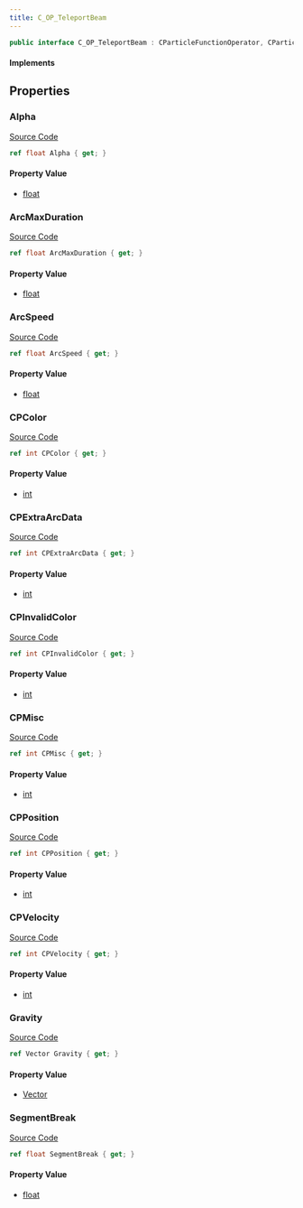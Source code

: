 ```yaml
---
title: C_OP_TeleportBeam
---
```


```csharp
public interface C_OP_TeleportBeam : CParticleFunctionOperator, CParticleFunction, ISchemaClass<CParticleFunction>, ISchemaClass<CParticleFunctionOperator>, ISchemaClass<C_OP_TeleportBeam>, ISchemaField, ISchemaClass, INativeHandle
```

#### Implements

## Properties

### Alpha

[Source Code](https://github.com/swiftly-solution/swiftlys2/blob/beta/managed/src/SwiftlyS2.Generated/Schemas/Interfaces/C_OP_TeleportBeam.cs#L36)

```csharp
ref float Alpha { get; }
```

#### Property Value

- [float](https://learn.microsoft.com/dotnet/api/system.single)

### ArcMaxDuration

[Source Code](https://github.com/swiftly-solution/swiftlys2/blob/beta/managed/src/SwiftlyS2.Generated/Schemas/Interfaces/C_OP_TeleportBeam.cs#L30)

```csharp
ref float ArcMaxDuration { get; }
```

#### Property Value

- [float](https://learn.microsoft.com/dotnet/api/system.single)

### ArcSpeed

[Source Code](https://github.com/swiftly-solution/swiftlys2/blob/beta/managed/src/SwiftlyS2.Generated/Schemas/Interfaces/C_OP_TeleportBeam.cs#L34)

```csharp
ref float ArcSpeed { get; }
```

#### Property Value

- [float](https://learn.microsoft.com/dotnet/api/system.single)

### CPColor

[Source Code](https://github.com/swiftly-solution/swiftlys2/blob/beta/managed/src/SwiftlyS2.Generated/Schemas/Interfaces/C_OP_TeleportBeam.cs#L22)

```csharp
ref int CPColor { get; }
```

#### Property Value

- [int](https://learn.microsoft.com/dotnet/api/system.int32)

### CPExtraArcData

[Source Code](https://github.com/swiftly-solution/swiftlys2/blob/beta/managed/src/SwiftlyS2.Generated/Schemas/Interfaces/C_OP_TeleportBeam.cs#L26)

```csharp
ref int CPExtraArcData { get; }
```

#### Property Value

- [int](https://learn.microsoft.com/dotnet/api/system.int32)

### CPInvalidColor

[Source Code](https://github.com/swiftly-solution/swiftlys2/blob/beta/managed/src/SwiftlyS2.Generated/Schemas/Interfaces/C_OP_TeleportBeam.cs#L24)

```csharp
ref int CPInvalidColor { get; }
```

#### Property Value

- [int](https://learn.microsoft.com/dotnet/api/system.int32)

### CPMisc

[Source Code](https://github.com/swiftly-solution/swiftlys2/blob/beta/managed/src/SwiftlyS2.Generated/Schemas/Interfaces/C_OP_TeleportBeam.cs#L20)

```csharp
ref int CPMisc { get; }
```

#### Property Value

- [int](https://learn.microsoft.com/dotnet/api/system.int32)

### CPPosition

[Source Code](https://github.com/swiftly-solution/swiftlys2/blob/beta/managed/src/SwiftlyS2.Generated/Schemas/Interfaces/C_OP_TeleportBeam.cs#L16)

```csharp
ref int CPPosition { get; }
```

#### Property Value

- [int](https://learn.microsoft.com/dotnet/api/system.int32)

### CPVelocity

[Source Code](https://github.com/swiftly-solution/swiftlys2/blob/beta/managed/src/SwiftlyS2.Generated/Schemas/Interfaces/C_OP_TeleportBeam.cs#L18)

```csharp
ref int CPVelocity { get; }
```

#### Property Value

- [int](https://learn.microsoft.com/dotnet/api/system.int32)

### Gravity

[Source Code](https://github.com/swiftly-solution/swiftlys2/blob/beta/managed/src/SwiftlyS2.Generated/Schemas/Interfaces/C_OP_TeleportBeam.cs#L28)

```csharp
ref Vector Gravity { get; }
```

#### Property Value

- [Vector](/docs/api/shared/natives/vector)

### SegmentBreak

[Source Code](https://github.com/swiftly-solution/swiftlys2/blob/beta/managed/src/SwiftlyS2.Generated/Schemas/Interfaces/C_OP_TeleportBeam.cs#L32)

```csharp
ref float SegmentBreak { get; }
```

#### Property Value

- [float](https://learn.microsoft.com/dotnet/api/system.single)

